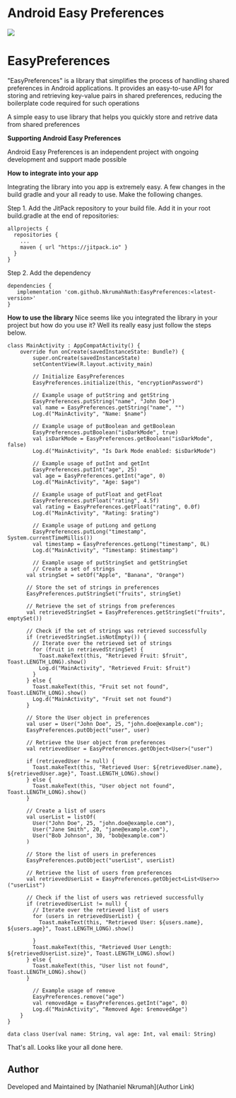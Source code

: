 # **Android Easy Preferences**

[![](https://jitpack.io/v/NkrumahNath/EasyPreferences.svg)](https://jitpack.io/#NkrumahNath/EasyPreferences)

# **EasyPreferences**

"EasyPreferences" is a library that simplifies the process of handling shared preferences in Android applications. It provides an easy-to-use API for storing and retrieving key-value pairs in shared preferences, reducing the boilerplate code required for such operations

A simple easy to use library that helps you quickly store and retrive data from shared preferences

**Supporting Android Easy Preferences**

Android Easy Preferences is an independent project with ongoing development and support made possible

**How to integrate into your app**

Integrating the library into you app is extremely easy. A few changes in the build gradle and your all ready to use. Make the following changes.

Step 1. Add the JitPack repository to your build file. Add it in your root build.gradle at the end of repositories:

```
allprojects {
  repositories {
    ...
    maven { url "https://jitpack.io" }
  }
}
```

Step 2. Add the dependency

```
dependencies {
   implementation 'com.github.NkrumahNath:EasyPreferences:<latest-version>'
}
```

**How to use the library**
Nice seems like you integrated the library in your project but how do you use it? Well its really easy just follow the steps below.

```
class MainActivity : AppCompatActivity() {
    override fun onCreate(savedInstanceState: Bundle?) {
        super.onCreate(savedInstanceState)
        setContentView(R.layout.activity_main)

        // Initialize EasyPreferences
        EasyPreferences.initialize(this, "encryptionPassword")

        // Example usage of putString and getString
        EasyPreferences.putString("name", "John Doe")
        val name = EasyPreferences.getString("name", "")
        Log.d("MainActivity", "Name: $name")

        // Example usage of putBoolean and getBoolean
        EasyPreferences.putBoolean("isDarkMode", true)
        val isDarkMode = EasyPreferences.getBoolean("isDarkMode", false)
        Log.d("MainActivity", "Is Dark Mode enabled: $isDarkMode")

        // Example usage of putInt and getInt
        EasyPreferences.putInt("age", 25)
        val age = EasyPreferences.getInt("age", 0)
        Log.d("MainActivity", "Age: $age")

        // Example usage of putFloat and getFloat
        EasyPreferences.putFloat("rating", 4.5f)
        val rating = EasyPreferences.getFloat("rating", 0.0f)
        Log.d("MainActivity", "Rating: $rating")

        // Example usage of putLong and getLong
        EasyPreferences.putLong("timestamp", System.currentTimeMillis())
        val timestamp = EasyPreferences.getLong("timestamp", 0L)
        Log.d("MainActivity", "Timestamp: $timestamp")

        // Example usage of putStringSet and getStringSet
        // Create a set of strings
      val stringSet = setOf("Apple", "Banana", "Orange")

      // Store the set of strings in preferences
      EasyPreferences.putStringSet("fruits", stringSet)

      // Retrieve the set of strings from preferences
      val retrievedStringSet = EasyPreferences.getStringSet("fruits", emptySet())

      // Check if the set of strings was retrieved successfully
      if (retrievedStringSet.isNotEmpty()) {
        // Iterate over the retrieved set of strings
        for (fruit in retrievedStringSet) {
          Toast.makeText(this, "Retrieved Fruit: $fruit", Toast.LENGTH_LONG).show()
          Log.d("MainActivity", "Retrieved Fruit: $fruit")
        }
      } else {
        Toast.makeText(this, "Fruit set not found", Toast.LENGTH_LONG).show()
        Log.d("MainActivity", "Fruit set not found")
      }
      
      // Store the User object in preferences
      val user = User("John Doe", 25, "john.doe@example.com");
      EasyPreferences.putObject("user", user)

      // Retrieve the User object from preferences
      val retrievedUser = EasyPreferences.getObject<User>("user")

      if (retrievedUser != null) {
        Toast.makeText(this, "Retrieved User: ${retrievedUser.name}, ${retrievedUser.age}", Toast.LENGTH_LONG).show()
      } else {
        Toast.makeText(this, "User object not found", Toast.LENGTH_LONG).show()
      }

      // Create a list of users
      val userList = listOf(
        User("John Doe", 25, "john.doe@example.com"),
        User("Jane Smith", 20, "jane@example.com"),
        User("Bob Johnson", 30, "bob@example.com")
      )

      // Store the list of users in preferences
      EasyPreferences.putObject("userList", userList)

      // Retrieve the list of users from preferences
      val retrievedUserList = EasyPreferences.getObject<List<User>>("userList")

      // Check if the list of users was retrieved successfully
      if (retrievedUserList != null) {
        // Iterate over the retrieved list of users
        for (users in retrievedUserList) {
          Toast.makeText(this, "Retrieved User: ${users.name}, ${users.age}", Toast.LENGTH_LONG).show()

        }
        Toast.makeText(this, "Retrieved User Length: ${retrievedUserList.size}", Toast.LENGTH_LONG).show()
      } else {
        Toast.makeText(this, "User list not found", Toast.LENGTH_LONG).show()
      }

        // Example usage of remove
        EasyPreferences.remove("age")
        val removedAge = EasyPreferences.getInt("age", 0)
        Log.d("MainActivity", "Removed Age: $removedAge")
    }
}

data class User(val name: String, val age: Int, val email: String)
```

That's all. Looks like your all done here.

## Author

Developed and Maintained by [Nathaniel Nkrumah](Author Link)


